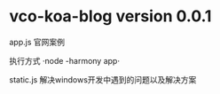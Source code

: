 vco-koa-blog version 0.0.1
=======================

app.js 官网案例

执行方式 ·node -harmony app·

static.js 解决windows开发中遇到的问题以及解决方案


